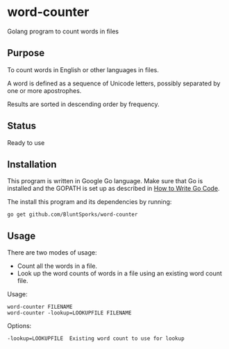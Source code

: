 # word-counter
Golang program to count words in files

## Purpose
To count words in English or other languages in files.

A word is defined as a sequence of Unicode letters, possibly separated by one or more apostrophes.

Results are sorted in descending order by frequency.

## Status
Ready to use

## Installation
This program is written in Google Go language. Make sure that Go is installed and the GOPATH is set up as described in
[How to Write Go Code](https://golang.org/doc/code.html).

The install this program and its dependencies by running:

    go get github.com/BluntSporks/word-counter

## Usage
There are two modes of usage:
* Count all the words in a file.
* Look up the word counts of words in a file using an existing word count file.

Usage:

    word-counter FILENAME
    word-counter -lookup=LOOKUPFILE FILENAME

Options:

    -lookup=LOOKUPFILE  Existing word count to use for lookup
